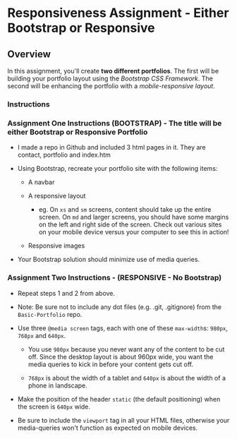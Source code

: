 # Responsiveness Assignment - Either Bootstrap or Responsive

## Overview

In this assignment, you'll create **two different portfolios**. The first will be building
your portfolio layout using the *Bootstrap CSS Framework*. The second will be enhancing
the portfolio with a *mobile-responsive layout*.

### Instructions

### Assignment One Instructions (BOOTSTRAP) - The title will be either Bootstrap or Responsive Portfolio

* I made a repo in Github and included 3 html pages in it. They are contact, portfolio and index.htm 

* Using Bootstrap, recreate your portfolio site with the following items:

   * A navbar

   * A responsive layout 

     * eg. On `xs` and `sm` screens, content should take up the entire screen. On `md` and larger screens, you should have some margins on the left and right side of the screen. Check out various sites on your mobile device versus your computer to see this in action!

   * Responsive images

* Your Bootstrap solution should minimize use of media queries.



### Assignment Two Instructions - (RESPONSIVE - No Bootstrap)

* Repeat steps 1 and 2 from above.
* Note: Be sure not to include any dot files (e.g. .git, .gitignore) from the `Basic-Portfolio` repo.

* Use three `@media screen` tags, each with one of these `max-width`s: `980px`, `768px` and `640px`.

   * You use `980px` because you never want any of the content to be cut off. Since the desktop layout is about 960px wide, you want the media queries to kick in before your content gets cut off.

   * `768px` is about the width of a tablet and `640px` is about the width of a phone in landscape.

* Make the position of the header `static` (the default positioning) when the screen is `640px` wide.

* Be sure to include the `viewport` tag in all your HTML files, otherwise your media-queries won't function as expected on mobile devices.
